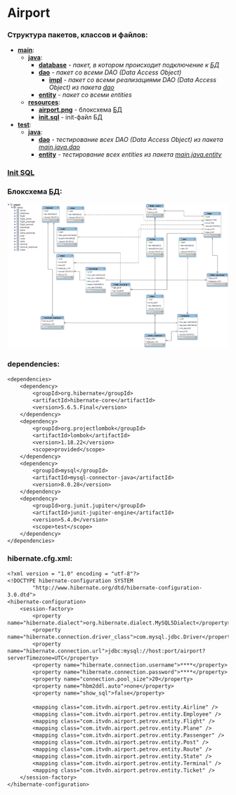 # Airport
### Структура пакетов, классов и файлов:
- **[main](src/main)**:
  - **[java](src/main/java)**:
    - **[database](src/main/java/com/itvdn/airport/petrov/configuration/database)** - *пакет, в котором происходит подключение к [БД](src/main/resources/init.sql)*
    - **[dao](src/main/java/com/itvdn/airport/petrov/dao)** - *пакет со всеми DAO (Data Access Object)*
      - **[impl](src/main/java/com/itvdn/airport/petrov/dao/impl)** - *пакет со всеми реализациями DAO (Data Access Object) из пакета [dao](src/main/java/com/itvdn/airport/petrov/dao)*
    - **[entity](src/main/java/com/itvdn/airport/petrov/entity)** - *пакет со всеми entities*
  - **[resources](src/main/resources)**:
    - **[airport.png](src/main/resources/airport.png)** - блоксхема [БД](src/main/resources/init.sql)
    - **[init.sql](src/main/resources/init.sql)** - init-файл БД
- **[test](src/test)**:
  - **[java](src/test/java)**:
    - **[dao](src/test/java/com/itvdn/airport/petrov/dao)** - *тестирование всех DAO (Data Access Object) из пакета [main.java.dao](src/main/java/com/itvdn/airport/petrov/dao)*
    - **[entity](src/test/java/com/itvdn/airport/petrov/entity)** - *тестирование всех entities  из пакета [main.java.entity](src/main/java/com/itvdn/airport/petrov/entity)*

### [Init SQL](src/main/resources/init.sql)
### Блоксхема [БД](src/main/resources/init.sql):
![text](src/main/resources/airport.png)
### dependencies:
```
<dependencies>
    <dependency>
        <groupId>org.hibernate</groupId>
        <artifactId>hibernate-core</artifactId>
        <version>5.6.5.Final</version>
    </dependency>
    <dependency>
        <groupId>org.projectlombok</groupId>
        <artifactId>lombok</artifactId>
        <version>1.18.22</version>
        <scope>provided</scope>
    </dependency>
    <dependency>
        <groupId>mysql</groupId>
        <artifactId>mysql-connector-java</artifactId>
        <version>8.0.28</version>
    </dependency>
    <dependency>
        <groupId>org.junit.jupiter</groupId>
        <artifactId>junit-jupiter-engine</artifactId>
        <version>5.4.0</version>
        <scope>test</scope>
    </dependency>
</dependencies>
```
### hibernate.cfg.xml:
```
<?xml version = "1.0" encoding = "utf-8"?>
<!DOCTYPE hibernate-configuration SYSTEM
        "http://www.hibernate.org/dtd/hibernate-configuration-3.0.dtd">
<hibernate-configuration>
    <session-factory>
        <property name="hibernate.dialect">org.hibernate.dialect.MySQL5Dialect</property>
        <property name="hibernate.connection.driver_class">com.mysql.jdbc.Driver</property>
        <property name="hibernate.connection.url">jdbc:mysql://host:port/airport?serverTimezone=UTC</property>
        <property name="hibernate.connection.username">****</property>
        <property name="hibernate.connection.password">****</property>
        <property name="connection.pool_size">20</property>
        <property name="hbm2ddl.auto">none</property>
        <property name="show_sql">false</property>

        <mapping class="com.itvdn.airport.petrov.entity.Airline" />
        <mapping class="com.itvdn.airport.petrov.entity.Employee" />
        <mapping class="com.itvdn.airport.petrov.entity.Flight" />
        <mapping class="com.itvdn.airport.petrov.entity.Plane" />
        <mapping class="com.itvdn.airport.petrov.entity.Passenger" />
        <mapping class="com.itvdn.airport.petrov.entity.Post" />
        <mapping class="com.itvdn.airport.petrov.entity.Route" />
        <mapping class="com.itvdn.airport.petrov.entity.State" />
        <mapping class="com.itvdn.airport.petrov.entity.Terminal" />
        <mapping class="com.itvdn.airport.petrov.entity.Ticket" />
    </session-factory>
</hibernate-configuration>
```
